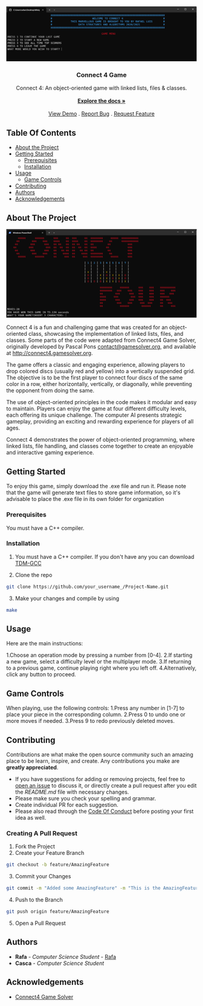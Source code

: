 <br/>
<p align="center">
  <a href="https://github.com/rain-ho/connect4-game">
    <img src="images/preview.png">
  </a>
  <h3 align="center">Connect 4 Game
</h3>

  <p align="center">
    Connect 4: An object-oriented game with linked lists, files &amp; classes.
    <br/>
    <br/>
    <a href="https://github.com/rain-ho/connect4-game"><strong>Explore the docs »</strong></a>
    <br/>
    <br/>
    <a href="https://github.com/rain-ho/connect4-game">View Demo</a>
    .
    <a href="https://github.com/rain-ho/connect4-game/issues">Report Bug</a>
    .
    <a href="https://github.com/rain-ho/connect4-game/issues">Request Feature</a>
  </p>
</p>



## Table Of Contents

* [About the Project](#about-the-project)
* [Getting Started](#getting-started)
  * [Prerequisites](#prerequisites)
  * [Installation](#installation)
* [Usage](#usage)
  * [Game Controls](#game-controls)
* [Contributing](#contributing)
* [Authors](#authors)
* [Acknowledgements](#acknowledgements)

## About The Project

![Screen Shot](images/connect4.png)

Connect 4 is a fun and challenging game that was created for an object-oriented class, showcasing the implementation of linked lists, files, and classes. Some parts of the code were adapted from Connect4 Game Solver, originally developed by Pascal Pons <contact@gamesolver.org>, and available at <http://connect4.gamesolver.org>.

The game offers a classic and engaging experience, allowing players to drop colored discs (usually red and yellow) into a vertically suspended grid. The objective is to be the first player to connect four discs of the same color in a row, either horizontally, vertically, or diagonally, while preventing the opponent from doing the same.

The use of object-oriented principles in the code makes it modular and easy to maintain. Players can enjoy the game at four different difficulty levels, each offering its unique challenge. The computer AI presents strategic gameplay, providing an exciting and rewarding experience for players of all ages.

Connect 4 demonstrates the power of object-oriented programming, where linked lists, file handling, and classes come together to create an enjoyable and interactive gaming experience.


## Getting Started

To enjoy this game, simply download the .exe file and run it. Please note that the game will generate text files to store game information, so it's advisable to place the .exe file in its own folder for organization

### Prerequisites

You must have a C++ compiler.

### Installation

1. You must have a C++ compiler. If you don't have any you can download [TDM-GCC](https://jmeubank.github.io/tdm-gcc/articles/2021-05/10.3.0-release)

2. Clone the repo
```sh
git clone https://github.com/your_username_/Project-Name.git
```

3. Make your changes and compile by using 
```sh
make
```

## Usage

Here are the main instructions:

1.Choose an operation mode by pressing a number from [0-4].
2.If starting a new game, select a difficulty level or the multiplayer mode.
3.If returning to a previous game, continue playing right where you left off.
4.Alternatively, click any button to proceed.

## Game Controls
When playing, use the following controls:
1.Press any number in [1-7] to place your piece in the corresponding column.
2.Press 0 to undo one or more moves if needed.
3.Press 9 to redo previously deleted moves.

## Contributing

Contributions are what make the open source community such an amazing place to be learn, inspire, and create. Any contributions you make are **greatly appreciated**.
* If you have suggestions for adding or removing projects, feel free to [open an issue](https://github.com/rain-ho/connect4-game/issues/new) to discuss it, or directly create a pull request after you edit the *README.md* file with necessary changes.
* Please make sure you check your spelling and grammar.
* Create individual PR for each suggestion.
* Please also read through the [Code Of Conduct](https://github.com/rain-ho/connect4-game/blob/main/CODE_OF_CONDUCT.md) before posting your first idea as well.

### Creating A Pull Request

1. Fork the Project
2. Create your Feature Branch
```sh
git checkout -b feature/AmazingFeature
```
3. Commit your Changes
```sh
git commit -m "Added some AmazingFeature" -m "This is the AmazingFeature Description"
```
4. Push to the Branch
```sh
git push origin feature/AmazingFeature
```
5. Open a Pull Request

## Authors

* **Rafa** - *Computer Science Student* - [Rafa](https://github.com/rain-ho/) 
* **Casca** - *Computer Science Student* 
  
## Acknowledgements

* [Connect4 Game Solver](http://connect4.gamesolver.org)

